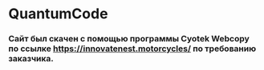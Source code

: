# QuantumCode
### Сайт был скачен с помощью программы Cyotek Webcopy по ссылке https://innovatenest.motorcycles/ по требованию заказчика.
